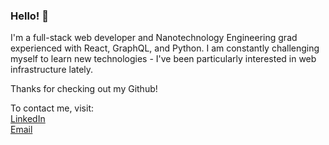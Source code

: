 ### Hello! 👋 

I'm a full-stack web developer and Nanotechnology Engineering grad experienced with React, GraphQL, and Python. I am constantly challenging myself to learn new technologies - I've been particularly interested in web infrastructure lately.

Thanks for checking out my Github!

To contact me, visit:<br/>
[LinkedIn](https://www.linkedin.com/in/mteplitski/)<br/>
[Email](mailto:michelle.teplitski@gmail.com)
